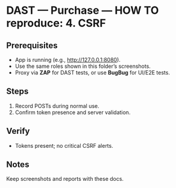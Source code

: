 ﻿# DAST — Purchase — HOW TO reproduce: 4. CSRF

## Prerequisites

- App is running (e.g., http://127.0.0.1:8080).
- Use the same roles shown in this folder’s screenshots.
- Proxy via **ZAP** for DAST tests, or use **BugBug** for UI/E2E tests.

## Steps

1. Record POSTs during normal use.
2. Confirm token presence and server validation.

## Verify

- Tokens present; no critical CSRF alerts.

## Notes

Keep screenshots and reports with these docs.


